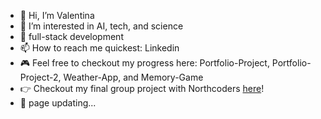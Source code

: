 - 👋 Hi, I’m Valentina
- 👀 I’m interested in AI, tech, and science
- 🌱 full-stack development
- 📫 How to reach me quickest: Linkedin
- 🎮 Feel free to checkout my progress here: Portfolio-Project, Portfolio-Project-2, Weather-App, and Memory-Game
- 👉 Checkout my final group project with Northcoders [here](https://github.com/VladStoyanovADP/Habit-Tracker)!
- 🤡 page updating...
